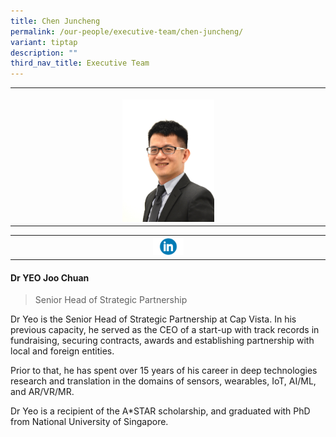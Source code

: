 ```yaml
---
title: Chen Juncheng
permalink: /our-people/executive-team/chen-juncheng/
variant: tiptap
description: ""
third_nav_title: Executive Team
---
```

<p></p>
<table style="minWidth: 25px">
<colgroup>
<col>
</colgroup>
<tbody>
<tr>
<th rowspan="1" colspan="1">
<p></p>
<div class="isomer-image-wrapper">
<img style="width: 30%;" height="auto" width="100%" alt="Yeo Joo Chuan" src="/images/Joo_Chuan_s_photo_for_cvpl_website.jpg">
</div>
</th>
</tr>
</tbody>
</table>
<table style="minWidth: 25px">
<colgroup>
<col>
</colgroup>
<tbody>
<tr>
<th rowspan="1" colspan="1"><a class="isomer-image-wrapper" href="https://www.linkedin.com/in/joochuanyeo/"><img style="width: 10%;" height="auto" width="100%" alt="" src="/images/Executive Team/linkedin_logo_optimized.png"></a>
</th>
</tr>
</tbody>
</table>
<h4><strong>Dr YEO Joo Chuan</strong></h4>
<blockquote>
<p>Senior Head of Strategic Partnership</p>
</blockquote>
<p>Dr Yeo is the Senior Head of Strategic Partnership at Cap Vista. In his
previous capacity, he served as the CEO of a start-up with track records
in fundraising, securing contracts, awards and establishing partnership
with local and foreign entities.</p>
<p>Prior to that, he has spent over 15 years of his career in deep technologies
research and translation in the domains of sensors, wearables, IoT, AI/ML,
and AR/VR/MR.</p>
<p>Dr Yeo is a recipient of the A*STAR scholarship, and graduated with PhD
from National University of Singapore.</p>
<p></p>